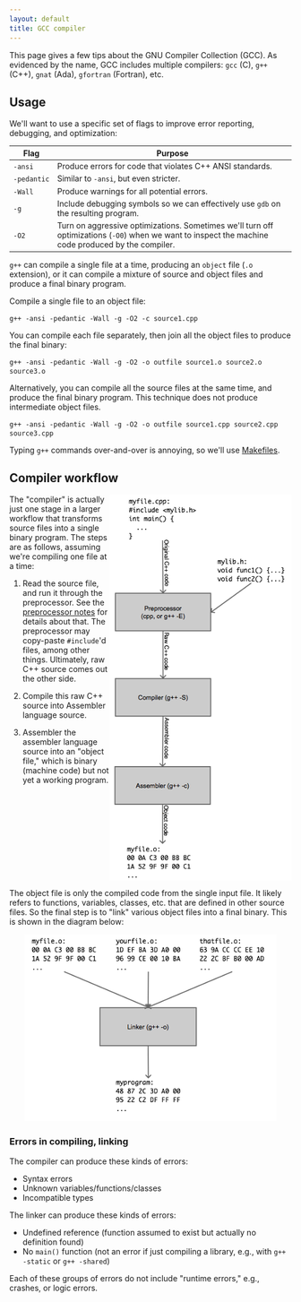 ```yaml
---
layout: default
title: GCC compiler
---
```


This page gives a few tips about the GNU Compiler Collection (GCC). As
evidenced by the name, GCC includes multiple compilers: `gcc` (C),
`g++` (C++), `gnat` (Ada), `gfortran` (Fortran), etc.

## Usage

We'll want to use a specific set of flags to improve error reporting,
debugging, and optimization:

<table>
<thead><th>Flag</th><th>Purpose</th></thead>
<tbody>
<tr>
<td>
<code>-ansi</code>
</td>
<td>
Produce errors for code that violates C++ ANSI standards.
</td>
</tr>
<tr>
<td>
<code style="white-space: nowrap;">-pedantic</code>
</td>
<td>
Similar to <code>-ansi</code>, but even stricter.
</td>
</tr>
<tr>
<td>
<code>-Wall</code>
<td>
Produce warnings for all potential errors.
</td>
</tr>
<tr>
<td>
<code>-g</code>
<td>
Include debugging symbols so we can effectively use <code>gdb</code>
on the resulting program.
</td>
</tr>
<tr>
<td>
<code>-O2</code>
</td>
<td>
Turn on aggressive optimizations. Sometimes we'll turn off
optimizations (<code>-O0</code>) when we want to inspect the machine
code produced by the compiler.
</td>
</tr>
</tbody>
</table>

`g++` can compile a single file at a time, producing an `object` file
(`.o` extension), or it can compile a mixture of source and object
files and produce a final binary program.

Compile a single file to an object file:

```
g++ -ansi -pedantic -Wall -g -O2 -c source1.cpp
```

You can compile each file separately, then join all the object files
to produce the final binary:

```
g++ -ansi -pedantic -Wall -g -O2 -o outfile source1.o source2.o source3.o
```

Alternatively, you can compile all the source files at the same time,
and produce the final binary program. This technique does not produce
intermediate object files.

```
g++ -ansi -pedantic -Wall -g -O2 -o outfile source1.cpp source2.cpp source3.cpp
```

Typing `g++` commands over-and-over is annoying, so we'll use
[Makefiles](/lecture/makefiles.html).

## Compiler workflow

<img src="/images/compiler-workflow.png" align="right" alt="Compiler workflow" />

The "compiler" is actually just one stage in a larger workflow that
transforms source files into a single binary program. The steps are as
follows, assuming we're compiling one file at a time:

1. Read the source file, and run it through the preprocessor. See the
   [preprocessor notes](/lecture/preprocessor.html) for details about
   that. The preprocessor may copy-paste `#include`'d files, among
   other things. Ultimately, raw C++ source comes out the other side.

2. Compile this raw C++ source into Assembler language source.

3. Assembler the assembler language source into an "object file,"
   which is binary (machine code) but not yet a working program.

<div style="clear: both;"></div>

The object file is only the compiled code from the single input
file. It likely refers to functions, variables, classes, etc. that are
defined in other source files. So the final step is to "link" various
object files into a final binary. This is shown in the diagram below:

<div style="text-align: center;">
<img src="/images/compiler-linker.png" alt="Linker" />
</div>

### Errors in compiling, linking

The compiler can produce these kinds of errors:

- Syntax errors
- Unknown variables/functions/classes
- Incompatible types

The linker can produce these kinds of errors:

- Undefined reference (function assumed to exist but actually no
  definition found)
- No `main()` function (not an error if just compiling a library,
  e.g., with `g++ -static` or `g++ -shared`)

Each of these groups of errors do not include "runtime errors," e.g.,
crashes, or logic errors.
